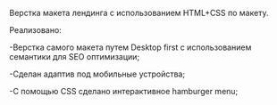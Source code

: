 Верстка макета лендинга с использованием HTML+CSS по макету.

Реализовано:

-Верстка самого макета путем Desktop first с использованием семантики для SEO оптимизации;

-Сделан адаптив под мобильные устройства;

-С помощью CSS сделано интерактивное hamburger menu;

